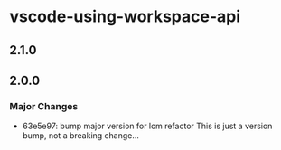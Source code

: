 # vscode-using-workspace-api

## 2.1.0

## 2.0.0

### Major Changes

- 63e5e97: bump major version for lcm refactor
  This is just a version bump, not a breaking change...
